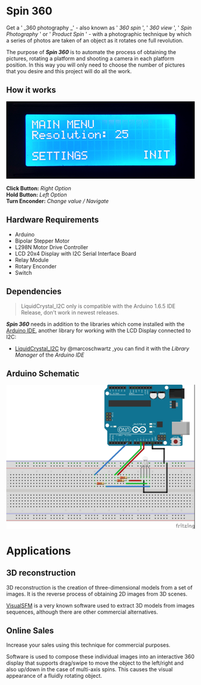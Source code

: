 # Spin 360

Get a ' _360 photography _' - also known as ' _360 spin_ ', ' _360 view_ ', ' _Spin Photography_ ' or ' _Product Spin_ ' - with a photographic technique by which a series of photos are taken of an object as it rotates one full revolution.

The purpose of **_Spin 360_** is to automate the process of obtaining the pictures, rotating a platform and shooting a camera in each platform position. In this way you will only need to choose the number of pictures that you desire and this project will do all the work.

## How it works

![Main Menu](figures/main_menu.png)

**Click Button:** _Right Option_  
**Hold Button:** _Left Option_  
**Turn Enconder:** _Change value / Navigate_

## Hardware Requirements

* Arduino
* Bipolar Stepper Motor
* L298N Motor Drive Controller
* LCD 20x4 Display with I2C Serial Interface Board
* Relay Module
* Rotary Enconder
* Switch

## Dependencies

> LiquidCrystal_I2C only is compatible with the Arduino 1.6.5 IDE Release, don't work in newest releases.

**_Spin 360_** needs in addition to the libraries which come installed with the [Arduino IDE](https://www.arduino.cc/en/Main/Software), another library for working with the LCD Display connected to I2C:
*  [LiquidCrystal_I2C](https://github.com/marcoschwartz/LiquidCrystal_I2C) by @marcoschwartz ,you can find it with the _Library Manager_ of the  _Arduino IDE_

## Arduino Schematic
![Connection Scheme](figures/arduino_schematic.jpg)


# Applications

## 3D reconstruction

3D reconstruction is the creation of three-dimensional models from a set of images. It is the reverse process of obtaining 2D images from 3D scenes.

[VisualSFM](http://ccwu.me/vsfm/) is a very known software used to extract 3D models from images sequences, although there are other commercial alternatives.

## Online Sales

Increase your sales using this technique for commercial purposes.

Software is used to compose these individual images into an interactive 360 display that supports drag/swipe to move the object to the left/right and also up/down in the case of multi-axis spins. This causes the visual appearance of a fluidly rotating object.
